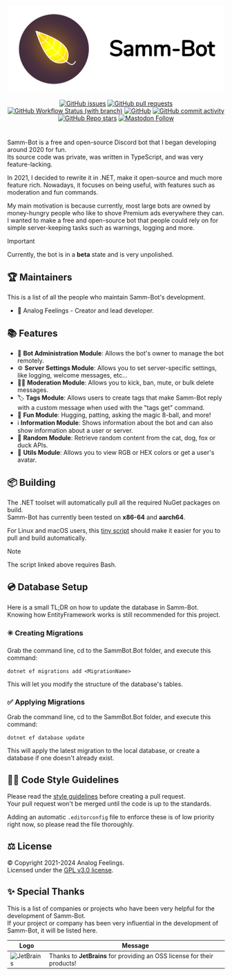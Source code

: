 <div align="center">

 <picture>
  <source media="(prefers-color-scheme: dark)" srcset="/Branding/Readme/SammBotDark.png"/>
  <img alt="SammBot Logo" src="/Branding/Readme/SammBotLight.png"/>
 </picture>

 [![GitHub issues](https://img.shields.io/github/issues/analogfeelings/sammbot?style=flat-square&logo=github&label=Issues)](https://github.com/AnalogFeelings/sammbot/issues)
 [![GitHub pull requests](https://img.shields.io/github/issues-pr/analogfeelings/sammbot?label=Pull%20Requests&style=flat-square&logo=github)](https://github.com/AnalogFeelings/sammbot/pulls)
 [![GitHub Workflow Status (with branch)](https://img.shields.io/github/actions/workflow/status/analogfeelings/sammbot/unit-tests.yml?branch=dev&label=Unit%20Tests&style=flat-square&logo=githubactions&logoColor=white)](https://github.com/AnalogFeelings/SammBot/actions)
 [![GitHub](https://img.shields.io/github/license/analogfeelings/sammbot?label=License&style=flat-square&logo=opensourceinitiative&logoColor=white)](https://github.com/AnalogFeelings/sammbot/blob/master/LICENSE)
 [![GitHub commit activity](https://img.shields.io/github/commit-activity/m/analogfeelings/sammbot?style=flat-square&logo=github&label=Commit%20Activity)](https://github.com/AnalogFeelings/sammbot/graphs/commit-activity)
 [![GitHub Repo stars](https://img.shields.io/github/stars/analogfeelings/sammbot?label=Stargazers&style=flat-square&logo=github)](https://github.com/AnalogFeelings/sammbot/stargazers)
 [![Mastodon Follow](https://img.shields.io/mastodon/follow/109309123442839534?domain=https%3A%2F%2Ftech.lgbt%2F&style=flat-square&logo=mastodon&logoColor=white&label=Follow%20Me!&color=6364ff)](https://tech.lgbt/@analog_feelings)

 #
 
</div>

Samm-Bot is a free and open-source Discord bot that I began developing around 2020 for fun.  
Its source code was private, was written in TypeScript, and was very feature-lacking.

In 2021, I decided to rewrite it in .NET, make it open-source and much more feature rich. Nowadays, it focuses on being useful, with features such as moderation and fun commands.

My main motivation is because currently, most large bots are owned by money-hungry people who like to shove Premium ads everywhere they can.  
I wanted to make a free and open-source bot that people could rely on for simple server-keeping tasks such as warnings, logging and more.

> [!IMPORTANT]  
> Currently, the bot is in a **beta** state and is very unpolished.

## :trophy: Maintainers

This is a list of all the people who maintain Samm-Bot's development.

* :floppy_disk: Analog Feelings - Creator and lead developer.

## :books: Features

* :floppy_disk: **Bot Administration Module**: Allows the bot's owner to manage the bot remotely.
* :gear: **Server Settings Module**: Allows you to set server-specific settings, like logging, welcome messages, etc...
* :judge: **Moderation Module**: Allows you to kick, ban, mute, or bulk delete messages.
* :label: **Tags Module**: Allows users to create tags that make Samm-Bot reply with a custom message when used with the "tags get" command.
* :game_die: **Fun Module**: Hugging, patting, asking the magic 8-ball, and more!
* :information_source: **Information Module**: Shows information about the bot and can also show information about a user or server.
* :slot_machine: **Random Module**: Retrieve random content from the cat, dog, fox or duck APIs.
* :wrench: **Utils Module**: Allows you to view RGB or HEX colors or get a user's avatar.
 
## :package: Building

The .NET toolset will automatically pull all the required NuGet packages on build.  
Samm-Bot has currently been tested on **x86-64** and **aarch64**.

For Linux and macOS users, this [tiny script](./Scripts/BuildSamm.sh) should make it easier for you to pull and build automatically.

> [!NOTE]  
> The script linked above requires Bash.

## :cd: Database Setup

Here is a small TL;DR on how to update the database in Samm-Bot.  
Knowing how EntityFramework works is still recommended for this project.

### :eight_spoked_asterisk: Creating Migrations
Grab the command line, cd to the SammBot.Bot folder, and execute this command:

```
dotnet ef migrations add <MigrationName>
```

This will let you modify the structure of the database's tables.

### :white_check_mark: Applying Migrations
Grab the command line, cd to the SammBot.Bot folder, and execute this command:

```
dotnet ef database update
```

This will apply the latest migration to the local database, or create a database if one doesn't already exist.

## :judge: Code Style Guidelines

Please read the [style guidelines](STYLE_GUIDELINES.md) before creating a pull request.  
Your pull request won't be merged until the code is up to the standards.

Adding an automatic `.editorconfig` file to enforce these is of low priority right now, so please read the file thoroughly.

## :balance_scale: License

© Copyright 2021-2024 Analog Feelings.  
Licensed under the [GPL v3.0 license](LICENSE).

## :sparkles: Special Thanks

This is a list of companies or projects who have been very helpful for the development of Samm-Bot.  
If your project or company has been very influential in the development of Samm-Bot, it will be listed here.

<div align="center">
  
  | Logo | Message |
  | ---- | ------- |
  | <img src="https://resources.jetbrains.com/storage/products/company/brand/logos/jetbrains.svg" alt="JetBrains" width="128"/> | Thanks to **JetBrains** for providing an OSS license for their products! |
</div>
